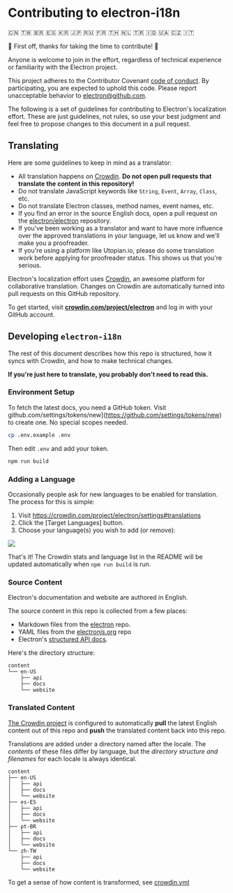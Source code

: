 # Contributing to electron-i18n

🇨🇳 🇹🇼 🇧🇷 🇪🇸 🇰🇷 🇯🇵 🇷🇺 🇫🇷 🇹🇭 🇳🇱 🇹🇷 🇮🇩 🇺🇦 🇨🇿 🇮🇹

💚 First off, thanks for taking the time to contribute! 💚

Anyone is welcome to join in the effort, regardless of technical experience or 
familiarity with the Electron project.

This project adheres to the Contributor Covenant [code of conduct](code_of_conduct.md).
By participating, you are expected to uphold this code. Please report unacceptable
behavior to electron@github.com.

The following is a set of guidelines for contributing to Electron's localization
effort. These are just guidelines, not rules, so use your best judgment and 
feel free to propose changes to this document in a pull request.

## Translating

Here are some guidelines to keep in mind as a translator:

- All translation happens on [Crowdin](https://crowdin.com/project/electron). **Do not open pull requests that translate the content in this repository!**
- Do not translate JavaScript keywords like `String`, `Event`, `Array`, `Class`, etc.
- Do not translate Electron classes, method names, event names, etc.
- If you find an error in the source English docs, open a pull request on the [electron/electron](https://github.com/electron/electron/tree/master/docs) repository.
- If you've been working as a translator and want to have more influence over the approved translations in your language, let us know and we'll make you a proofreader.
- If you're using a platform like Utopian.io, please do some translation work before applying for proofreader status. This shows us that you're serious.

Electron's localization effort uses [Crowdin], an awesome platform for 
collaborative translation. Changes on Crowdin are  automatically turned into 
pull requests on this GitHub repository.

To get started, visit 
**[crowdin.com/project/electron](https://crowdin.com/project/electron)** 
and log in with your GitHub account.

## Developing `electron-i18n`

The rest of this document describes how this repo is structured, how
it syncs with Crowdin, and how to make technical changes.

**If you're just here to translate, you probably don't need to read this.**

### Environment Setup

To fetch the latest docs, you need a GitHub token. Visit
github.com/settings/tokens/new](https://github.com/settings/tokens/new)
to create one. No special scopes needed.

```sh
cp .env.example .env
```

Then edit `.env` and add your token. 

```sh
npm run build
```

### Adding a Language

Occasionally people ask for new languages to be enabled for translation. The 
process for this is simple:

1. Visit https://crowdin.com/project/electron/settings#translations
1. Click the [Target Languages] button.
1. Choose your language(s) you wish to add (or remove):

<img src="https://user-images.githubusercontent.com/2289/34370816-40f085bc-ea7c-11e7-9700-8d346d61113f.png">

That's it! The Crowdin stats and language list in the README will be updated automatically when `npm run build` is run.

### Source Content

Electron's documentation and website are authored in English.

The source content in this repo is collected from a few places:

- Markdown files from the [electron](https://github.com/electron/electron/tree/master/docs) repo.
- YAML files from the [electronjs.org](https://github.com/electron/electronjs.org/blob/master/data/locale.yml) repo
- Electron's [structured API docs](https://electronjs.org/blog/api-docs-json-schema).

Here's the directory structure:

```
content
└── en-US
    ├── api
    ├── docs
    └── website
```

### Translated Content

[The Crowdin project](https://crowdin.com/project/electron) is configured to automatically **pull** the latest English content out of this repo and **push** the translated content back into this repo.

Translations are added under a directory named after the locale. The _contents_ of these files differ by language, but the _directory structure and filenames_ for each locale is always identical.

```
content
├── en-US
│   ├── api
│   ├── docs
│   └── website
├── es-ES
│   ├── api
│   ├── docs
│   └── website
├── pt-BR
│   ├── api
│   ├── docs
│   └── website
└── zh-TW
    ├── api
    ├── docs
    └── website
```

To get a sense of how content is transformed, see [crowdin.yml](crowdin.yml)

[Crowdin]: https://crowdin.com/project/electron

